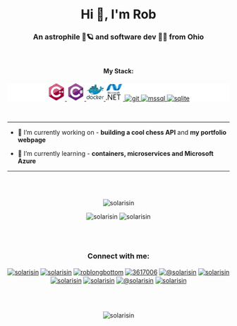 <h1 align="center">Hi 👋, I'm Rob</h1>
<h3 align="center">An astrophile 🚀🪐 and software dev 🧙‍♂️ from Ohio</h3>

<br/>

<h4 align="center">My Stack:</h4>
<p align="center" style="background-color: white;">
  <a href="https://www.w3schools.com/cpp/" target="_blank" rel="noreferrer">
    <img src="https://raw.githubusercontent.com/devicons/devicon/master/icons/cplusplus/cplusplus-original.svg" alt="cplusplus" width="40" height="40"/>
  </a>
  <a href="https://www.w3schools.com/cs/" target="_blank" rel="noreferrer">
    <img src="https://raw.githubusercontent.com/devicons/devicon/master/icons/csharp/csharp-original.svg" alt="csharp" width="40" height="40"/>
  </a>
  <a href="https://www.docker.com/" target="_blank" rel="noreferrer">
    <img src="https://raw.githubusercontent.com/devicons/devicon/master/icons/docker/docker-original-wordmark.svg" alt="docker" width="40" height="40"/>
  </a>
  <a href="https://dotnet.microsoft.com/" target="_blank" rel="noreferrer">
    <img src="https://raw.githubusercontent.com/devicons/devicon/master/icons/dot-net/dot-net-original-wordmark.svg" alt="dotnet" width="40" height="40"/>
  </a>
  <a href="https://git-scm.com/" target="_blank" rel="noreferrer">
    <img src="https://www.vectorlogo.zone/logos/git-scm/git-scm-icon.svg" alt="git" width="40" height="40"/>
  </a>
  <a href="https://www.microsoft.com/en-us/sql-server" target="_blank" rel="noreferrer">
    <img src="https://www.svgrepo.com/show/303229/microsoft-sql-server-logo.svg" alt="mssql" width="40" height="40"/>
  </a>
  <a href="https://www.sqlite.org/" target="_blank" rel="noreferrer">
    <img src="https://www.vectorlogo.zone/logos/sqlite/sqlite-icon.svg" alt="sqlite" width="40" height="40"/>
  </a>
</p>

<br/>

<hr/>

- 🔭 I’m currently working on - **building a cool chess API** and **my portfolio webpage**

- 🌱 I’m currently learning - **containers, microservices and Microsoft Azure**

<hr/>

<br/><br/>

<p align="center">
  <img align="center" src="https://github-readme-stats.vercel.app/api/top-langs?username=solarisin&show_icons=true&locale=en&layout=compact" alt="solarisin" />
</p>
<p align="center">
  <img src="https://github-readme-stats.vercel.app/api?username=solarisin&show_icons=true&locale=en" alt="solarisin" />
  <img src="https://github-readme-streak-stats.herokuapp.com/?user=solarisin&" alt="solarisin" />
</p>

<br/><br/>

<h3 align="center">Connect with me:</h3>
<p align="center">
  <a href="https://codepen.io/solarisin" target="blank"><img align="center" src="https://raw.githubusercontent.com/rahuldkjain/github-profile-readme-generator/master/src/images/icons/Social/codepen.svg" alt="solarisin" height="30" width="40" /></a>
  <a href="https://twitter.com/solarisin" target="blank"><img align="center" src="https://raw.githubusercontent.com/rahuldkjain/github-profile-readme-generator/master/src/images/icons/Social/twitter.svg" alt="solarisin" height="30" width="40" /></a>
  <a href="https://linkedin.com/in/roblongbottom" target="blank"><img align="center" src="https://raw.githubusercontent.com/rahuldkjain/github-profile-readme-generator/master/src/images/icons/Social/linked-in-alt.svg" alt="roblongbottom" height="30" width="40" /></a>
  <a href="https://stackoverflow.com/users/3617006" target="blank"><img align="center" src="https://raw.githubusercontent.com/rahuldkjain/github-profile-readme-generator/master/src/images/icons/Social/stack-overflow.svg" alt="3617006" height="30" width="40" /></a>
  <a href="https://medium.com/@solarisin" target="blank"><img align="center" src="https://raw.githubusercontent.com/rahuldkjain/github-profile-readme-generator/master/src/images/icons/Social/medium.svg" alt="@solarisin" height="30" width="40" /></a>
  <a href="https://www.codechef.com/users/solarisin" target="blank"><img align="center" src="https://cdn.jsdelivr.net/npm/simple-icons@3.1.0/icons/codechef.svg" alt="solarisin" height="30" width="40" /></a>
  <a href="https://www.hackerrank.com/solarisin" target="blank"><img align="center" src="https://raw.githubusercontent.com/rahuldkjain/github-profile-readme-generator/master/src/images/icons/Social/hackerrank.svg" alt="solarisin" height="30" width="40" /></a>
  <a href="https://www.leetcode.com/solarisin" target="blank"><img align="center" src="https://raw.githubusercontent.com/rahuldkjain/github-profile-readme-generator/master/src/images/icons/Social/leet-code.svg" alt="solarisin" height="30" width="40" /></a>
  <a href="https://www.hackerearth.com/@solarisin" target="blank"><img align="center" src="https://raw.githubusercontent.com/rahuldkjain/github-profile-readme-generator/master/src/images/icons/Social/hackerearth.svg" alt="@solarisin" height="30" width="40" /></a>
  <a href="https://www.topcoder.com/members/solarisin" target="blank"><img align="center" src="https://raw.githubusercontent.com/rahuldkjain/github-profile-readme-generator/master/src/images/icons/Social/topcoder.svg" alt="solarisin" height="30" width="40" /></a>
</p>

<br/><br/>

<p align="center"> <img src="https://komarev.com/ghpvc/?username=solarisin&label=Profile%20views&color=0e75b6&style=flat" alt="solarisin" /> </p>
